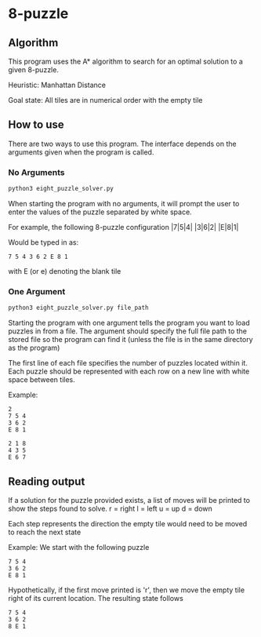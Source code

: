 # 8-puzzle

## Algorithm
This program uses the A* algorithm to search for an optimal solution to a given
8-puzzle.

Heuristic: Manhattan Distance

Goal state: All tiles are in numerical order with the empty tile
## How to use
There are two ways to use this program. The interface depends on the arguments given
when the program is called.

### No Arguments
```python
python3 eight_puzzle_solver.py
```
When starting the program with no arguments, it will prompt the user to enter the
values of the puzzle separated by white space.

For example, the following 8-puzzle configuration
|7|5|4|
|3|6|2|
|E|8|1|

Would be typed in as:
```
7 5 4 3 6 2 E 8 1
```
with E (or e) denoting the blank tile

### One Argument
```python
python3 eight_puzzle_solver.py file_path
```
Starting the program with one argument tells the program you want to load puzzles in from a file.
The argument should specify the full file path to the stored file so the program can find it (unless the file
  is in the same directory as the program)

The first line of each file specifies the number of puzzles located within it. Each puzzle should
be represented with each row on a new line with white space between tiles.

Example:
```
2
7 5 4
3 6 2
E 8 1

2 1 8
4 3 5
E 6 7
```

## Reading output
If a solution for the puzzle provided exists, a list of moves will be printed to show the
steps found to solve.
r = right
l = left
u = up
d = down

Each step represents the direction the empty tile would need to be moved to reach the next state

Example:
We start with the following puzzle
```
7 5 4
3 6 2
E 8 1
```
Hypothetically, if the first move printed is 'r', then we move the empty tile right of its current location.
The resulting state follows
```
7 5 4
3 6 2
8 E 1
```
